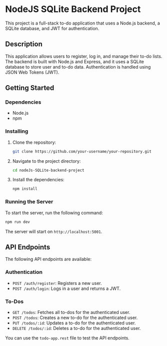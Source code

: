 # NodeJS SQLite Backend Project

This project is a full-stack to-do application that uses a Node.js backend, a SQLite database, and JWT for authentication.

## Description

This application allows users to register, log in, and manage their to-do lists. The backend is built with Node.js and Express, and it uses a SQLite database to store user and to-do data. Authentication is handled using JSON Web Tokens (JWT).

## Getting Started

### Dependencies

* Node.js
* npm

### Installing

1. Clone the repository:
   ```bash
   git clone https://github.com/your-username/your-repository.git
   ```
2. Navigate to the project directory:
   ```bash
   cd nodeJs-SQLite-backend-project
   ```
3. Install the dependencies:
   ```bash
   npm install
   ```

### Running the Server

To start the server, run the following command:

```bash
npm run dev
```

The server will start on `http://localhost:5001`.

## API Endpoints

The following API endpoints are available:

### Authentication

* `POST /auth/register`: Registers a new user.
* `POST /auth/login`: Logs in a user and returns a JWT.

### To-Dos

* `GET /todos`: Fetches all to-dos for the authenticated user.
* `POST /todos`: Creates a new to-do for the authenticated user.
* `PUT /todos/:id`: Updates a to-do for the authenticated user.
* `DELETE /todos/:id`: Deletes a to-do for the authenticated user.

You can use the `todo-app.rest` file to test the API endpoints.
